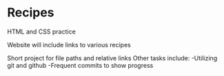 # Recipes

HTML and CSS practice

Website will include links to various recipes

Short project for file paths and relative links
Other tasks include:
-Utilizing git and github
-Frequent commits to show progress
